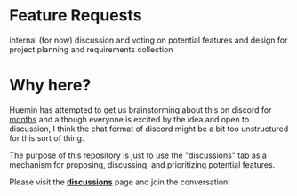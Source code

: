 # Feature Requests
internal (for now) discussion and voting on potential features and design for project planning and requirements collection

# Why here?

Huemin has attempted to get us brainstorming about this on discord for [months](https://discordapp.com/channels/1010951174146510939/1063895338345304064/1063895845709283478) and although everyone is excited by the idea and open to discussion, I think the chat format of discord might be a bit too unstructured for this sort of thing. 

The purpose of this repository is just to use the "discussions" tab as a mechanism for proposing, discussing, and prioritizing potential features.

Please visit the [**discussions**](https://github.com/deforum-art/feature-requests/discussions) page and join the conversation!
